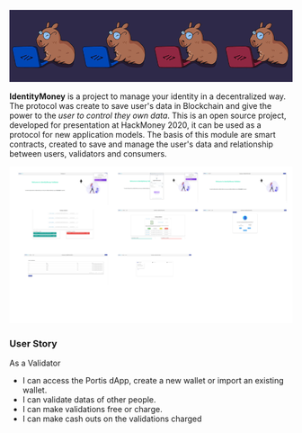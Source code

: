 <p align="center">
    <img src="docs/imgReadme/CaCoders.png">
</p>

<p>
  <strong>IdentityMoney</strong> is a project to manage your identity in a decentralized way. The protocol was create to save user's data in Blockchain and give the power to the <i>user to control they own data</i>. This is an open source project, developed for presentation at HackMoney 2020, it can be used as a protocol for new application models.
  The basis of this module are smart contracts, created to save and manage the user's data and relationship between users, validators and consumers.
</p>

<img src="docs/imgReadme/screens.svg">

### User Story

As a Validator

- I can access the Portis dApp, create a new wallet or import an existing wallet.
- I can validate datas of other people.
- I can make validations free or charge.
- I can make cash outs on the validations charged
